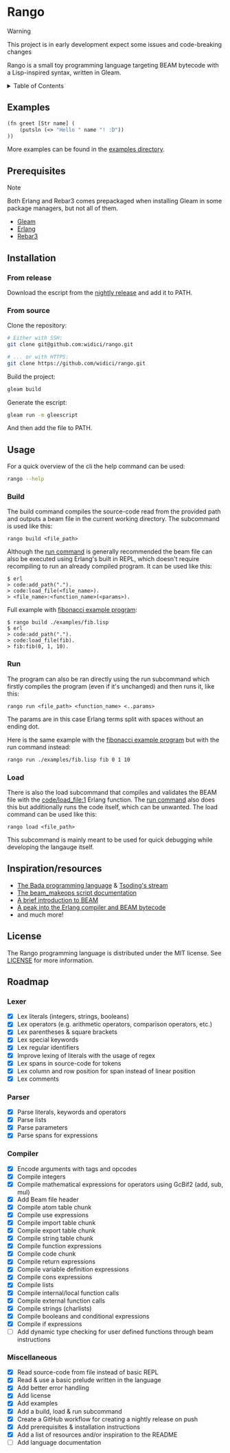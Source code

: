 # Rango

> [!WARNING]
> This project is in early development expect some issues and code-breaking changes

Rango is a small toy programming language targeting BEAM bytecode with a Lisp-inspired syntax, written in Gleam.

<details>
<summary>Table of Contents</summary>

1. [Examples](#examples)
1. [Prerequisites](#prerequisites)
1. [Installation](#installation)
    1. [From release](#from-release)
    2. [From source](#from-source)
1. [Usage](#usage)
    1. [Build](#build)
    1. [Run](#run)
    1. [Load](#load)
1. [Inspiration/resources](#inspirationresources)
1. [License](#license)
1. [Roadmap](#roadmap)

</details>

## Examples

```lisp
(fn greet [Str name] (
    (putsln (<> "Hello " name "! :D"))
))
```

More examples can be found in the [examples directory](./examples).

## Prerequisites

> [!NOTE]
> Both Erlang and Rebar3 comes prepackaged when installing Gleam in some package managers, but not all of them.

- [Gleam](https://gleam.run/getting-started/installing/#installing-gleam)
- [Erlang](https://gleam.run/getting-started/installing/#installing-erlang)
- [Rebar3](https://gleam.run/getting-started/installing/#installing-rebar3)

## Installation

### From release

Download the escript from the [nightly release](https://github.com/widici/rango/releases/tag/nightly) and add it to PATH.

### From source

Clone the repository:

```sh
# Either with SSH:
git clone git@github.com:widici/rango.git

# ... or with HTTPS:
git clone https://github.com/widici/rango.git
```

Build the project:

```sh
gleam build
```

Generate the escript:

```sh
gleam run -m gleescript
```

And then add the file to PATH.

## Usage

For a quick overview of the cli the help command can be used:

```sh
rango --help
```

### Build

The build command compiles the source-code read from the provided path and outputs a beam file in the current working directory. The subcommand is used like this:

```console
rango build <file_path>
```

Although the [run command](#run) is generally recommended the beam file can also be executed using Erlang's built in REPL, which doesn't require recompiling to run an already compiled program. It can be used like this:

```console
$ erl
> code:add_path(".").
> code:load_file(<file_name>).
> <file_name>:<function_name>(<params>).
```

Full example with [fibonacci example program](./examples/fib.lisp):

```console
$ rango build ./examples/fib.lisp
$ erl
> code:add_path(".").
> code:load_file(fib).
> fib:fib(0, 1, 10).
```

### Run

The program can also be ran directly using the run subcommand which firstly compiles the program (even if it's unchanged) and then runs it, like this:

```console
rango run <file_path> <function_name> <..params>
```

The params are in this case Erlang terms split with spaces without an ending dot.

Here is the same example with the [fibonacci example program](./examples/fib.lisp) but with the run command instead:

```sh
rango run ./examples/fib.lisp fib 0 1 10
```

### Load

There is also the load subcommand that compiles and validates the BEAM file with the [code/load_file:1](https://www.erlang.org/doc/apps/kernel/code.html#load_file/1) Erlang function. The [run command](#run) also does this but additionally runs the code itself, which can be unwanted. The load command can be used like this:

```console
rango load <file_path>
```

This subcommand is mainly meant to be used for quick debugging while developing the langauge itself.

## Inspiration/resources

- [The Bada programming language](https://github.com/tsoding/bada) & [Tsoding's stream](https://www.youtube.com/watch?v=6k_sR6yCvps&list=PLpM-Dvs8t0VY3Z6U756L08xySMlGdRrF8&index=2&t=1606s)
- [The beam_makeops script documentation](https://www.erlang.org/doc/apps/erts/beam_makeops.html)
- [A brief introduction to BEAM](https://www.erlang.org/blog/a-brief-beam-primer/)
- [A peak into the Erlang compiler and BEAM bytecode](https://gomoripeti.github.io/beam_by_example/)
- and much more!

## License

The Rango programming language is distributed under the MIT license. See [LICENSE](./LICENSE) for more information.

## Roadmap

### Lexer

- [x] Lex literals (integers, strings, booleans)
- [x] Lex operators (e.g. arithmetic operators, comparison operators, etc.)
- [x] Lex parentheses & square brackets
- [x] Lex special keywords
- [x] Lex regular identifiers
- [x] Improve lexing of literals with the usage of regex
- [x] Lex spans in source-code for tokens
- [x] Lex column and row position for span instead of linear position
- [x] Lex comments

### Parser

- [x] Parse literals, keywords and operators
- [x] Parse lists
- [x] Parse parameters
- [x] Parse spans for expressions

### Compiler

- [x] Encode arguments with tags and opcodes
- [x] Compile integers
- [x] Compile mathematical expressions for operators using GcBif2 (add, sub, mul)
- [x] Add Beam file header
- [x] Compile atom table chunk
- [x] Compile use expressions
- [x] Compile import table chunk
- [x] Compile export table chunk
- [x] Compile string table chunk
- [x] Compile function expressions
- [x] Compile code chunk
- [x] Compile return expressions
- [x] Compile variable definition expressions
- [x] Compile cons expressions
- [x] Compile lists
- [x] Compile internal/local function calls
- [x] Compile external function calls
- [x] Compile strings (charlists)
- [x] Compile booleans and conditional expressions
- [x] Compile if expressions
- [ ] Add dynamic type checking for user defined functions through beam instructions

### Miscellaneous

- [x] Read source-code from file instead of basic REPL
- [x] Read & use a basic prelude written in the language
- [x] Add better error handling
- [x] Add license
- [x] Add examples
- [x] Add a build, load & run subcommand
- [x] Create a GitHub workflow for creating a nightly release on push
- [x] Add prerequisites & installation instructions
- [x] Add a list of resources and/or inspiration to the README
- [ ] Add language documentation

